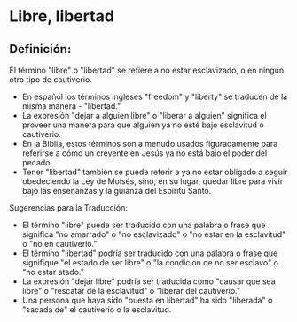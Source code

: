 # Libre, libertad

## Definición: 

El término "libre" o "libertad" se refiere a no estar esclavizado, o en ningún otro tipo de cautiverio.

* En español los términos ingleses "freedom" y "liberty" se traducen de la misma manera - "libertad."
* La expresión "dejar a alguien libre" o "liberar a alguien" significa el proveer una manera para que alguien ya no esté bajo esclavitud o cautiverio.
* En la Biblia, estos términos son a menudo usados figuradamente para referirse a cómo un creyente en Jesús ya no está bajo el poder del pecado.
* Tener "libertad" también se puede referir a ya no estar obligado a seguir obedeciendo la Ley de Moisés, sino, en su lugar, quedar libre para vivir bajo las enseñanzas y la guianza del Espíritu Santo.

Sugerencias para la Traducción:

* El término "libre" puede ser traducido con una palabra o frase que significa "no amarrado" o "no esclavizado" o "no estar en la esclavitud" o "no en cautiverio."
* El término "libertad" podría ser traducido con una palabra o frase que signifique "el estado de ser libre" o "la condicion de no ser esclavo" o "no estar atado."
* La expresión "dejar libre" podría ser traducida como "causar que sea libre" o "rescatar de la esclavitud" o "liberar del cautiverio."
* Una persona que haya sido "puesta en libertad" ha sido "liberada" o "sacada de" el cautiverio o la esclavitud.

